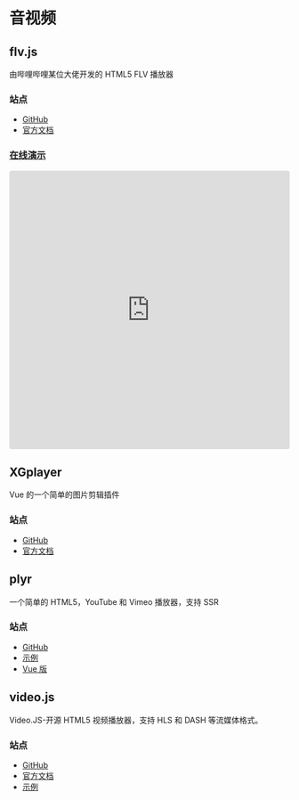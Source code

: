 <script setup>
import GithubShields from '@/components/GithubShields.vue'
</script>

# 音视频

## flv.js

<GithubShields username="bilibili" repository="flv.js" />

由哔哩哔哩某位大佬开发的 HTML5 FLV 播放器

### 站点

- [GitHub](https://github.com/bilibili/flv.js)
- [官方文档](https://github.com/bilibili/flv.js/blob/master/docs/api.md)

### [在线演示](https://bilibili.github.io/flv.js/demo/)

<iframe src="https://bilibili.github.io/flv.js/demo/"
  style="width:100%; height: 500px; border:0; border-radius: 4px; overflow:hidden;"
  title="vue-filepond-live-demo"
  allow="accelerometer; ambient-light-sensor; camera; encrypted-media; geolocation; gyroscope; hid; microphone; midi; payment; usb; vr; xr-spatial-tracking"
></iframe>

## XGplayer

<GithubShields username="bytedance" repository="xgplayer" :exclude="['release']" />

Vue 的一个简单的图片剪辑插件

### 站点

- [GitHub](https://github.com/bytedance/xgplayer)
- [官方文档](https://h5player.bytedance.com/api/)

## plyr

<GithubShields username="sampotts" repository="plyr" />

一个简单的 HTML5，YouTube 和 Vimeo 播放器，支持 SSR

### 站点

- [GitHub](https://github.com/sampotts/plyr)
- [示例](https://plyr.io/)
- [Vue 版](https://github.com/redxtech/vue-plyr)

## video.js

<GithubShields username="videojs" repository="video.js" :exclude="['license']"/>

Video.JS-开源 HTML5 视频播放器，支持 HLS 和 DASH 等流媒体格式。

### 站点

- [GitHub](https://github.com/videojs/video.js)
- [官方文档](https://docs.videojs.com/)
- [示例](https://videojs.com/advanced?video=disneys-oceans)
